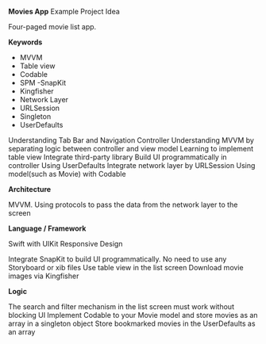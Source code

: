 **Movies App** 
Example Project Idea

Four-paged movie list app.

**Keywords**

- MVVM 
- Table view 
- Codable 
- SPM -SnapKit 
- Kingfisher 
- Network Layer 
- URLSession 
- Singleton 
- UserDefaults

Understanding Tab Bar and Navigation Controller Understanding MVVM by separating logic between controller and view model Learning to implement table view Integrate third-party library Build UI programmatically in controller Using UserDefaults Integrate network layer by URLSession Using model(such as Movie) with Codable

**Architecture**

MVVM. Using protocols to pass the data from the network layer to the screen

**Language / Framework**

Swift with UIKit Responsive Design

Integrate SnapKit to build UI programmatically. No need to use any Storyboard or xib files Use table view in the list screen Download movie images via Kingfisher

**Logic**

The search and filter mechanism in the list screen must work without blocking UI Implement Codable to your Movie model and store movies as an array in a singleton object Store bookmarked movies in the UserDefaults as an array
